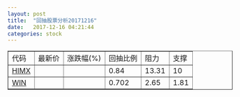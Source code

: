 ```yaml
---
layout: post
title:  "回抽股票分析20171216"
date:   2017-12-16 04:21:44
categories: stock
---
```

<script type="text/javascript">
var stockList = []
stockList.push('gb_himx');
stockList.push('gb_win');
</script>
<table border="1">
 <tr>
 <td>代码</td>
 <td>最新价</td>
 <td>涨跌幅(%)</td>
 <td>回抽比例</td>
 <td>阻力</td>
 <td>支撑</td>
</tr>
  <tr id="himx">
  <td><a href="http://stock.finance.sina.com.cn/usstock/quotes/HIMX.html" target="_blank">HIMX</a></td><td></td><td></td><td>0.84</td><td>13.31</td><td>10</td></tr>
  <tr id="win">
  <td><a href="http://stock.finance.sina.com.cn/usstock/quotes/WIN.html" target="_blank">WIN</a></td><td></td><td></td><td>0.702</td><td>2.65</td><td>1.81</td></tr>
</table>
